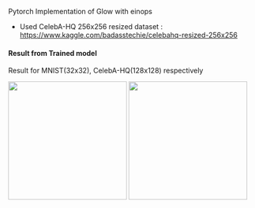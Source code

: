 Pytorch Implementation of Glow with einops

* Used CelebA-HQ 256x256 resized dataset : https://www.kaggle.com/badasstechie/celebahq-resized-256x256

#### Result from Trained model
Result for MNIST(32x32), CelebA-HQ(128x128) respectively

<img src="https://user-images.githubusercontent.com/48702949/152722622-de095abb-5e54-4693-97c2-5feb660419c0.jpg" width="240" height="240"/> <img src="https://user-images.githubusercontent.com/48702949/153106654-cdccf414-a892-4e7f-87b8-1184ef2847ff.jpg" width="240" height="240"/>
